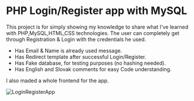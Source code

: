 # PHP Login/Register app with MySQL

This project is for simply showing my knowledge to share what I've learned with PHP,MySQL,HTML,CSS technologies.
The user can completely get through Registration & Login with the credentials he used.

- Has Email & Name is already used message.
- Has Redirect template after successful Login/Register.
- Has Fake database, for testing purposes (no hashing needed).
- Has English and Slovak comments for easy Code understanding.


I also maded a whole frontend for the app.

![LoginRegisterApp](https://github.com/DaliborHudak/Login-Register-App/assets/94002411/2a194e5e-9931-43e0-b26f-c11a9ad14daf)

